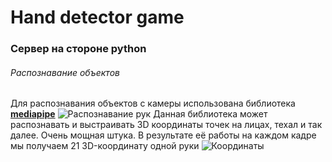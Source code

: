 # Hand detector game

### Сервер на стороне python
###### Распознавание объектов

Для распознавания объектов с камеры использована библиотека [**mediapipe**](https://mediapipe.dev/)
![Распознавание рук](https://mediapipe.dev/images/mobile/hand_crops.png)
Данная библиотека может распознавать и выстраивать 3D координаты точек на лицах, техал и так далее. Очень мощная штука.
В результате её работы на каждом кадре мы получаем 21 3D-координату одной руки
![Координаты](https://mediapipe.dev/images/mobile/hand_landmarks.png)
